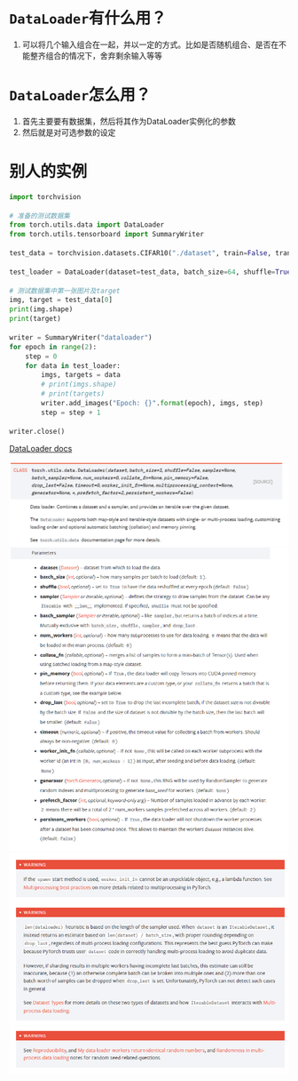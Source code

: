 # `DataLoader`有什么用？
1. 可以将几个输入组合在一起，并以一定的方式。比如是否随机组合、是否在不能整齐组合的情况下，舍弃剩余输入等等

# `DataLoader`怎么用？
1. 首先主要要有数据集，然后将其作为DataLoader实例化的参数
2. 然后就是对可选参数的设定

# 别人的实例
``` python
import torchvision

# 准备的测试数据集
from torch.utils.data import DataLoader
from torch.utils.tensorboard import SummaryWriter

test_data = torchvision.datasets.CIFAR10("./dataset", train=False, transform=torchvision.transforms.ToTensor())

test_loader = DataLoader(dataset=test_data, batch_size=64, shuffle=True, num_workers=0, drop_last=True)

# 测试数据集中第一张图片及target
img, target = test_data[0]
print(img.shape)
print(target)

writer = SummaryWriter("dataloader")
for epoch in range(2):
    step = 0
    for data in test_loader:
        imgs, targets = data
        # print(imgs.shape)
        # print(targets)
        writer.add_images("Epoch: {}".format(epoch), imgs, step)
        step = step + 1

writer.close()
```



[DataLoader docs](https://pytorch.org/docs/stable/data.html#torch.utils.data.DataLoader)

![dataloader1](images/DataLoader1.png)
![dataloader2](images/DataLoader2.png)
![dataloader3](images/DataLoader3.png)